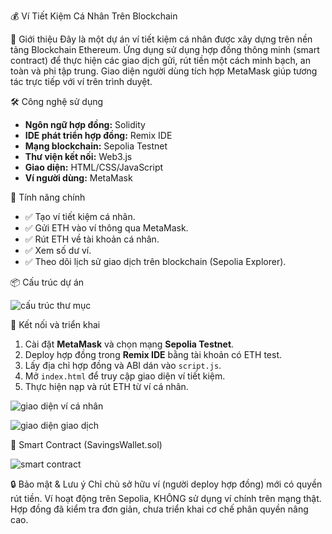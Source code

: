 💰 Ví Tiết Kiệm Cá Nhân Trên Blockchain

🚀 Giới thiệu
Đây là một dự án ví tiết kiệm cá nhân được xây dựng trên nền tảng Blockchain Ethereum. Ứng dụng sử dụng hợp đồng thông minh (smart contract) để thực hiện các giao dịch gửi, rút tiền một cách minh bạch, an toàn và phi tập trung. Giao diện người dùng tích hợp MetaMask giúp tương tác trực tiếp với ví trên trình duyệt.

🛠️ Công nghệ sử dụng
- **Ngôn ngữ hợp đồng:** Solidity
- **IDE phát triển hợp đồng:** Remix IDE
- **Mạng blockchain:** Sepolia Testnet
- **Thư viện kết nối:** Web3.js
- **Giao diện:** HTML/CSS/JavaScript
- **Ví người dùng:** MetaMask

🎯 Tính năng chính
- ✅ Tạo ví tiết kiệm cá nhân.
- ✅ Gửi ETH vào ví thông qua MetaMask.
- ✅ Rút ETH về tài khoản cá nhân.
- ✅ Xem số dư ví.
- ✅ Theo dõi lịch sử giao dịch trên blockchain (Sepolia Explorer).

 📦 Cấu trúc dự án

![cấu trúc thư mục](https://github.com/user-attachments/assets/6e144e7a-573b-4bf4-a550-1f930b5e5c8c)


🔗 Kết nối và triển khai

1. Cài đặt **MetaMask** và chọn mạng **Sepolia Testnet**.
2. Deploy hợp đồng trong **Remix IDE** bằng tài khoản có ETH test.
3. Lấy địa chỉ hợp đồng và ABI dán vào `script.js`.
4. Mở `index.html` để truy cập giao diện ví tiết kiệm.
5. Thực hiện nạp và rút ETH từ ví cá nhân.

![giao diện ví cá nhân](https://github.com/user-attachments/assets/c466340e-1fa5-4679-ba84-c4753110bd89)

![giao diện giao dịch](https://github.com/user-attachments/assets/a3b6ac50-94bb-4faf-a17c-fbc1acb2e9b9)


📜 Smart Contract (SavingsWallet.sol)

![smart contract](https://github.com/user-attachments/assets/8f4fed0a-4d32-45fe-9648-30f6cc1467ac)



🔒 Bảo mật & Lưu ý
Chỉ chủ sở hữu ví (người deploy hợp đồng) mới có quyền rút tiền.
Ví hoạt động trên Sepolia, KHÔNG sử dụng ví chính trên mạng thật.
Hợp đồng đã kiểm tra đơn giản, chưa triển khai cơ chế phân quyền nâng cao.
